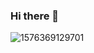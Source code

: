 ### Hi there 👋
![1576369129701](https://user-images.githubusercontent.com/36983969/167055123-85c7f263-8d76-42cc-9d96-234f17101bfa.jpeg)
<!--
**yestinlin/yestinlin** is a ✨ _special_ ✨ repository because its `README.md` (this file) appears on your GitHub profile.

Here are some ideas to get you started:

- 🔭 I’m currently working on ...
- 🌱 I’m currently learning Blockchain development advanced
- 👯 I’m looking to collaborate on ...
- 🤔 I’m looking for help with ...

- 🎯 2022 Goal: Be a true "Unicorn" who can design and code
- 📫 How to reach me: [linkedin](https://cloud.githubusercontent.com/assets/17016297/18839848/0fc7e74e-83d2-11e6-8c6a-277fc9d6e067.png)][3]
-->
[3]:https://www.linkedin.com/in/mingying-lin/
